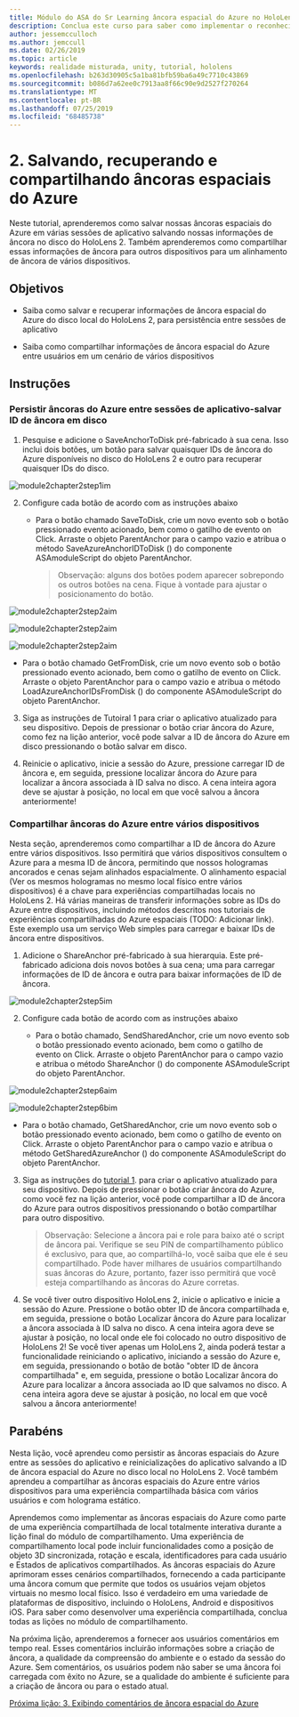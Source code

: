 ```yaml
---
title: Módulo do ASA do Sr Learning âncora espacial do Azure no HoloLens 2
description: Conclua este curso para saber como implementar o reconhecimento facial do Azure em um aplicativo de realidade misturada.
author: jessemcculloch
ms.author: jemccull
ms.date: 02/26/2019
ms.topic: article
keywords: realidade misturada, unity, tutorial, hololens
ms.openlocfilehash: b263d30905c5a1ba81bfb59ba6a49c7710c43869
ms.sourcegitcommit: b086d7a62ee0c7913aa8f66c90e9d2527f270264
ms.translationtype: MT
ms.contentlocale: pt-BR
ms.lasthandoff: 07/25/2019
ms.locfileid: "68485738"
---
```

# <a name="2-saving-retrieving-and-sharing-azure-spatial-anchors"></a>2. Salvando, recuperando e compartilhando âncoras espaciais do Azure

Neste tutorial, aprenderemos como salvar nossas âncoras espaciais do Azure em várias sessões de aplicativo salvando nossas informações de âncora no disco do HoloLens 2. Também aprenderemos como compartilhar essas informações de âncora para outros dispositivos para um alinhamento de âncora de vários dispositivos.

## <a name="objectives"></a>Objetivos

* Saiba como salvar e recuperar informações de âncora espacial do Azure do disco local do HoloLens 2, para persistência entre sessões de aplicativo

* Saiba como compartilhar informações de âncora espacial do Azure entre usuários em um cenário de vários dispositivos

## <a name="instructions"></a>Instruções

### <a name="persist-azure-anchors-between-app-sessions---save-anchor-id-to-disk"></a>Persistir âncoras do Azure entre sessões de aplicativo-salvar ID de âncora em disco

1. Pesquise e adicione o SaveAnchorToDisk pré-fabricado à sua cena. Isso inclui dois botões, um botão para salvar quaisquer IDs de âncora do Azure disponíveis no disco do HoloLens 2 e outro para recuperar quaisquer IDs do disco.

![module2chapter2step1im](images/module2chapter2step1im.PNG)

2. Configure cada botão de acordo com as instruções abaixo

   - Para o botão chamado SaveToDisk, crie um novo evento sob o botão pressionado evento acionado, bem como o gatilho de evento on Click. Arraste o objeto ParentAnchor para o campo vazio e atribua o método SaveAzureAnchorIDToDisk () do componente ASAmoduleScript do objeto ParentAnchor.
   
     > Observação: alguns dos botões podem aparecer sobrepondo os outros botões na cena. Fique à vontade para ajustar o posicionamento do botão.

![module2chapter2step2aim](images/module2chapter2step2aim.PNG)

![module2chapter2step2aim](images/module2chapter2step2bim.PNG)

![module2chapter2step2aim](images/module2chapter2step2cim.PNG)


   - Para o botão chamado GetFromDisk, crie um novo evento sob o botão pressionado evento acionado, bem como o gatilho de evento on Click. Arraste o objeto ParentAnchor para o campo vazio e atribua o método LoadAzureAnchorIDsFromDisk () do componente ASAmoduleScript do objeto ParentAnchor.

3. Siga as instruções de Tutoiral 1 para criar o aplicativo atualizado para seu dispositivo. Depois de pressionar o botão criar âncora do Azure, como fez na lição anterior, você pode salvar a ID de âncora do Azure em disco pressionando o botão salvar em disco.

4. Reinicie o aplicativo, inicie a sessão do Azure, pressione carregar ID de âncora e, em seguida, pressione localizar âncora do Azure para localizar a âncora associada à ID salva no disco. A cena inteira agora deve se ajustar à posição, no local em que você salvou a âncora anteriormente!

### <a name="share-azure-anchors-between-multiple-devices"></a>Compartilhar âncoras do Azure entre vários dispositivos

Nesta seção, aprenderemos como compartilhar a ID de âncora do Azure entre vários dispositivos. Isso permitirá que vários dispositivos consultem o Azure para a mesma ID de âncora, permitindo que nossos hologramas ancorados e cenas sejam alinhados espacialmente. O alinhamento espacial (Ver os mesmos hologramas no mesmo local físico entre vários dispositivos) é a chave para experiências compartilhadas locais no HoloLens 2. Há várias maneiras de transferir informações sobre as IDs do Azure entre dispositivos, incluindo métodos descritos nos tutoriais de experiências compartilhadas do Azure espaciais (TODO: Adicionar link). Este exemplo usa um serviço Web simples para carregar e baixar IDs de âncora entre dispositivos.

1. Adicione o ShareAnchor pré-fabricado à sua hierarquia. Este pré-fabricado adiciona dois novos botões à sua cena; uma para carregar informações de ID de âncora e outra para baixar informações de ID de âncora. 

![module2chapter2step5im](images/module2chapter2step5im.PNG)

2. Configure cada botão de acordo com as instruções abaixo

   - Para o botão chamado, SendSharedAnchor, crie um novo evento sob o botão pressionado evento acionado, bem como o gatilho de evento on Click. Arraste o objeto ParentAnchor para o campo vazio e atribua o método ShareAnchor () do componente ASAmoduleScript do objeto ParentAnchor.

![module2chapter2step6aim](images/module2chapter2step6aim.PNG)

![module2chapter2step6bim](images/module2chapter2step6bim.PNG)

   - Para o botão chamado, GetSharedAnchor, crie um novo evento sob o botão pressionado evento acionado, bem como o gatilho de evento on Click. Arraste o objeto ParentAnchor para o campo vazio e atribua o método GetSharedAzureAnchor () do componente ASAmoduleScript do objeto ParentAnchor.

3. Siga as instruções do [tutorial 1](mrlearning-base-ch1.md). para criar o aplicativo atualizado para seu dispositivo. Depois de pressionar o botão criar âncora do Azure, como você fez na lição anterior, você pode compartilhar a ID de âncora do Azure para outros dispositivos pressionando o botão compartilhar para outro dispositivo.

   > Observação: Selecione a âncora pai e role para baixo até o script de âncora pai. Verifique se seu PIN de compartilhamento público é exclusivo, para que, ao compartilhá-lo, você saiba que ele é seu compartilhado. Pode haver milhares de usuários compartilhando suas âncoras do Azure, portanto, fazer isso permitirá que você esteja compartilhando as âncoras do Azure corretas.

4. Se você tiver outro dispositivo HoloLens 2, inicie o aplicativo e inicie a sessão do Azure. Pressione o botão obter ID de âncora compartilhada e, em seguida, pressione o botão Localizar âncora do Azure para localizar a âncora associada à ID salva no disco. A cena inteira agora deve se ajustar à posição, no local onde ele foi colocado no outro dispositivo de HoloLens 2! Se você tiver apenas um HoloLens 2, ainda poderá testar a funcionalidade reiniciando o aplicativo, iniciando a sessão do Azure e, em seguida, pressionando o botão de botão "obter ID de âncora compartilhada" e, em seguida, pressione o botão Localizar âncora do Azure para localizar a âncora associada ao ID que salvamos no disco. A cena inteira agora deve se ajustar à posição, no local em que você salvou a âncora anteriormente!

## <a name="congratulations"></a>Parabéns
Nesta lição, você aprendeu como persistir as âncoras espaciais do Azure entre as sessões do aplicativo e reinicializações do aplicativo salvando a ID de âncora espacial do Azure no disco local no HoloLens 2. Você também aprendeu a compartilhar as âncoras espaciais do Azure entre vários dispositivos para uma experiência compartilhada básica com vários usuários e com holograma estático.

Aprendemos como implementar as âncoras espaciais do Azure como parte de uma experiência compartilhada de local totalmente interativa durante a lição final do módulo de compartilhamento. Uma experiência de compartilhamento local pode incluir funcionalidades como a posição de objeto 3D sincronizada, rotação e escala, identificadores para cada usuário e Estados de aplicativos compartilhados. As âncoras espaciais do Azure aprimoram esses cenários compartilhados, fornecendo a cada participante uma âncora comum que permite que todos os usuários vejam objetos virtuais no mesmo local físico. Isso é verdadeiro em uma variedade de plataformas de dispositivo, incluindo o HoloLens, Android e dispositivos iOS. Para saber como desenvolver uma experiência compartilhada, conclua todas as lições no módulo de compartilhamento.

Na próxima lição, aprenderemos a fornecer aos usuários comentários em tempo real. Esses comentários incluirão informações sobre a criação de âncora, a qualidade da compreensão do ambiente e o estado da sessão do Azure. Sem comentários, os usuários podem não saber se uma âncora foi carregada com êxito no Azure, se a qualidade do ambiente é suficiente para a criação de âncora ou para o estado atual.

[Próxima lição: 3. Exibindo comentários de âncora espacial do Azure](mrlearning-asa-ch3.md)

